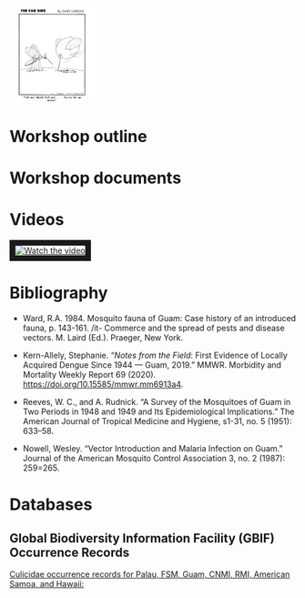 <img src="mosquito.jpg" width="30%" height="auto"  />

# Workshop outline

# Workshop documents

# Videos

<a href="https://www.youtube.com/embed/mkEmcjaFiko" target="_blank">
 <img src="https://img.youtube.com/vi/mkEmcjaFiko/0.jpg" alt="Watch the video" width="30%" height="auto" border="10" />
</a>

# Bibliography

* Ward, R.A. 1984. Mosquito fauna of Guam: Case history of an introduced fauna, p. 143-161. /it-
Commerce and the spread of pests and disease vectors. M. Laird (Ed.). Praeger, New York.

* Kern-Allely, Stephanie. “<em>Notes from the Field</Em>: First Evidence of Locally Acquired Dengue Since 1944 — Guam, 2019.” MMWR. Morbidity and Mortality Weekly Report 69 (2020). https://doi.org/10.15585/mmwr.mm6913a4.

* Reeves, W. C., and A. Rudnick. “A Survey of the Mosquitoes of Guam in Two Periods in 1948 and 1949 and Its Epidemiological Implications.” The American Journal of Tropical Medicine and Hygiene, s1-31, no. 5 (1951): 633–58.

* Nowell, Wesley. “Vector Introduction and Malaria Infection on Guam.” Journal of the American Mosquito Control Association 3, no. 2 (1987): 259=265.

# Databases

## Global Biodiversity Information Facility (GBIF) Occurrence Records

[Culicidae occurrence records for Palau, FSM, Guam, CNMI, RMI, American Samoa, and Hawaii:](https://www.gbif.org/occurrence/taxonomy?taxon_key=3346&gadm_gid=GUM&gadm_gid=PLW&gadm_gid=FSM&gadm_gid=MNP&gadm_gid=MHL&gadm_gid=ASM&gadm_gid=USA.12_1)
